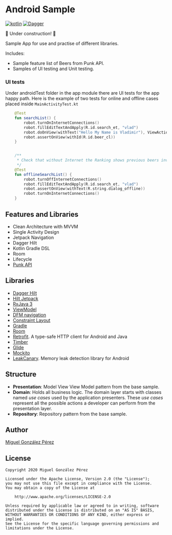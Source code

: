 # Android Sample

[![kotlin](https://img.shields.io/badge/Kotlin-1.4.xx-blue)](https://kotlinlang.org/) [![Dagger](https://img.shields.io/badge/Dagger-Hilt-orange)](https://dagger.dev/hilt)


:construction: Under construction! :construction:


Sample App for use and practise of different libraries.

Includes:
 * Sample feature list of Beers from Punk API.
 * Samples of UI testing and Unit testing.

### UI tests

Under androidTest folder in the app module there are UI tests for the app happy path.
Here is the example of two tests for online and offline cases placed inside `MainActivityTest.kt`

```Kotlin    
    @Test
    fun searchList() {
        robot.turnOnInternetConnections()
        robot.fillEditTextAndApply(R.id.search_et, "vlad")
        robot.doOnView(withText("Hello My Name is Vladimir"), ViewActions.click())
        robot.assertOnView(withId(R.id.beer_cl))
    }


    /**
     * Check that without Internet the Ranking shows previous beers involved in battles
     */
    @Test
    fun offlineSearchList() {
        robot.turnOffInternetConnections()
        robot.fillEditTextAndApply(R.id.search_et, "vlad")
        robot.assertOnView(withText(R.string.dialog_offline))
        robot.turnOnInternetConnections()
    }
```


## Features and Libraries
* Clean Architecture with MVVM
* Single Activity Design
* Jetpack Navigation
* Dagger Hilt
* Kotlin Gradle DSL
* Room
* Lifecycle
* [Punk API](https://punkapi.com/documentation/v2)

## Libraries
*   [Dagger Hilt](https://dagger.dev/hilt)
*   [Hilt Jetpack](https://developer.android.com/training/dependency-injection/hilt-jetpack)
*   [RxJava 3](https://github.com/ReactiveX/RxJava)
*   [ViewModel](https://developer.android.com/topic/libraries/architecture/viewmodel)
*   [DFM navigation](https://developer.android.com/guide/navigation)
*   [Constraint Layout](https://developer.android.com/training/constraint-layout)
*   [Gradle](https://docs.gradle.org)
*   [Room](https://developer.android.com/topic/libraries/architecture/room)
*   [Retrofit](https://square.github.io/retrofit). A type-safe HTTP client for Android and Java
*   [Timber](https://github.com/JakeWharton/timber)
*   [Glide](https://github.com/bumptech/glide)
*   [Mockito](https://github.com/mockito/mockito)
*   [LeakCanary](https://square.github.io/leakcanary). Memory leak detection library for Android

## Structure
* **Presentation**: Model View View Model pattern from the base sample.
* **Domain**: Holds all business logic. The domain layer starts with classes named *use cases* used by the application presenters. These *use cases* represent all the possible actions a developer can perform from the presentation layer.
* **Repository**: Repository pattern from the base sample.

## Author
[Miguel González Pérez](https://github.com/Miguelos)

## License
	Copyright 2020 Miguel González Pérez

	Licensed under the Apache License, Version 2.0 (the "License");
	you may not use this file except in compliance with the License.
	You may obtain a copy of the License at

		http://www.apache.org/licenses/LICENSE-2.0

	Unless required by applicable law or agreed to in writing, software
	distributed under the License is distributed on an "AS IS" BASIS,
	WITHOUT WARRANTIES OR CONDITIONS OF ANY KIND, either express or implied.
	See the License for the specific language governing permissions and
	limitations under the License.

